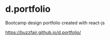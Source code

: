 # d.portfolio
Bootcamp design portfolio created with react-js 

 https://buzzfair.github.io/d.portfolio/
